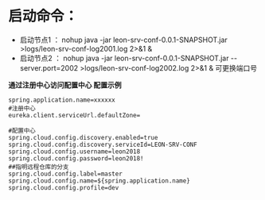 # 启动命令：
- 启动节点1 ： nohup java -jar leon-srv-conf-0.0.1-SNAPSHOT.jar >logs/leon-srv-conf-log2001.log 2>&1 &
- 启动节点2 ： nohup java -jar leon-srv-conf-0.0.1-SNAPSHOT.jar  --server.port=2002 >logs/leon-srv-conf-log2002.log 2>&1 &  可更换端口号


**通过注册中心访问配置中心  配置示例**

```
spring.application.name=xxxxxx
#注册中心
eureka.client.serviceUrl.defaultZone=

#配置中心
spring.cloud.config.discovery.enabled=true
spring.cloud.config.discovery.serviceId=LEON-SRV-CONF
spring.cloud.config.username=leon2018
spring.cloud.config.password=leon2018!
##指明远程仓库的分支
spring.cloud.config.label=master
spring.cloud.config.name=${spring.application.name}
spring.cloud.config.profile=dev
```
